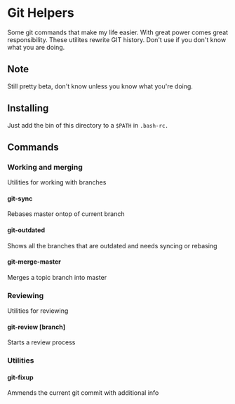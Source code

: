 # Git Helpers

Some git commands that make my life easier. With great power comes great responsibility. These utilites rewrite GIT history.
Don't use if you don't know what you are doing.

## Note

Still pretty beta, don't know unless you know what you're doing.

## Installing

Just add the bin of this directory to a `$PATH` in `.bash-rc.`

## Commands

### Working and merging

Utilities for working with branches

#### git-sync      

Rebases master ontop of current branch

#### git-outdated 
Shows all the branches that are outdated and needs syncing or rebasing

#### git-merge-master 
Merges a topic branch into master

### Reviewing

Utilities for reviewing

#### git-review [branch]
Starts a review process

### Utilities

#### git-fixup
Ammends the current git commit with additional info



